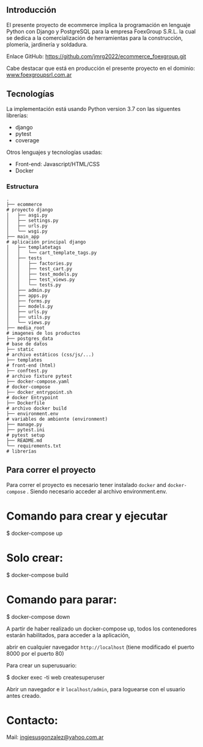 ## Introducción

El presente proyecto de ecommerce implica la programación en lenguaje Python con Django
y PostgreSQL para la empresa FoexGroup S.R.L. la cual se dedica a la comercialización de 
herramientas para la construcción, plomería, jardinería y soldadura.

Enlace GitHub: https://github.com/jmrg2022/ecommerce_foexgroup.git

Cabe destacar que está en producción el presente proyecto en el dominio: www.foexgroupsrl.com.ar

## Tecnologías

La implementación está usando Python version 3.7 con las siguentes librerías:

 - django
 - pytest
 - coverage

Otros lenguajes y tecnologías usadas:

 - Front-end: Javascript/HTML/CSS
 - Docker

### Estructura

```shell
.
├── ecommerce                                                             # proyecto django
│   ├── asgi.py
│   ├── settings.py
│   ├── urls.py
│   └── wsgi.py
├── main_app                                                              # aplicación principal django
│   ├── templatetags
│   │   └── cart_template_tags.py
│   ├── tests
│   │   ├── factories.py
│   │   ├── test_cart.py
│   │   ├── test_models.py
│   │   ├── test_views.py
│   │   └── tests.py
│   ├── admin.py
│   ├── apps.py
│   ├── forms.py
│   ├── models.py
│   ├── urls.py
│   ├── utils.py
│   └── views.py
├── media_root                                                            # imagenes de los productos 
├── postgres_data                                                         # base de datos
├── static                                                                # archivo estáticos (css/js/...)
├── templates                                                             # front-end (html)
├── conftest.py                                                           # archivo fixture pytest
├── docker-compose.yaml                                                   # docker-compose
├── docker_entrypoint.sh                                                  # docker Entrypoint
├── Dockerfile                                                            # archivo docker build
├── environment.env                                                       # variables de ambiente (environment)
├── manage.py
├── pytest.ini                                                            # pytest setup
├── README.md
└── requirements.txt                                                      # librerías 
```


## Para correr el proyecto

Para correr el proyecto es necesario tener instalado `docker` and `docker-compose` . Siendo necesario acceder al archivo environment.env.


# Comando para crear y ejecutar
$ docker-compose up

# Solo crear:
$ docker-compose build

# Comando para parar:

$ docker-compose down

A partir de haber realizado un docker-compose up, todos los contenedores estarán habilitados, para acceder a la aplicación, 

abrir en cualquier navegador `http://localhost` (tiene modificado el puerto 8000 por el puerto 80)

Para crear un superusuario:

$ docker exec -ti web createsuperuser

Abrir un navegador e ir `localhost/admin`, para loguearse con el usuario antes creado.

# Contacto: 

Mail: ingjesusgonzalez@yahoo.com.ar
